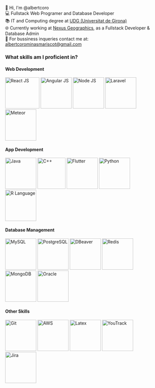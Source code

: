 👋 Hi, I'm @albertcoro <br>
💻 Fullstack Web Programer and Database Developer <br>
📚 IT and Computing degree at <a href="https://www.udg.edu/ca/">UDG (Universitat de Girona)</a> <br>
🌐 Currently working at <a href = "https://www.linkedin.com/company/nexus-geographics">Nexus Geographics</a>, as a Fullstack Developer & Database Admin <br>
📧 For bussiness inqueries contact me at: albertcorominasmariscot@gmail.com <br>

<h3>What skills am I proficient in?</h3>

<h4>Web Development</h4>
<div display="inline">
 <img src="https://upload.wikimedia.org/wikipedia/commons/thumb/a/a7/React-icon.svg/2300px-React-icon.svg.png" height=100px width=110px alt="React JS" title="React JS">
 <img src="https://brandslogos.com/wp-content/uploads/images/large/angular-icon-logo.png" height=100px width=100px alt="Angular JS" title="Angular JS">
 <img src="https://pluspng.com/img-png/nodejs-png-nodejs-icon-png-50-px-1600.png" height=100px width=100px alt="Node JS" title="Node JS">
 <img src="https://upload.wikimedia.org/wikipedia/commons/thumb/9/9a/Laravel.svg/1200px-Laravel.svg.png" height=100px width=100px alt="Laravel" title="Laravel">
 <img src="https://user-images.githubusercontent.com/38464645/218835681-86cbacb4-59af-465f-8bfe-ea0a4849eda1.png" height=100px width=100px alt="Meteor" title="Meteor">
</div>

<h4>App Development</h4>
<div display="inline">
 <img src="https://cdn-icons-png.flaticon.com/512/226/226777.png" height=100px width=100px alt="Java" title="Java">
 <img src="https://upload.wikimedia.org/wikipedia/commons/thumb/1/18/ISO_C%2B%2B_Logo.svg/1822px-ISO_C%2B%2B_Logo.svg.png" height=100px width=90px alt="C++" title="C++">
 <img src="https://iconape.com/wp-content/png_logo_vector/flutter-logo.png" height=100px width=100px alt="Flutter" title="Flutter">
 <img src="https://brandslogos.com/wp-content/uploads/images/large/python-logo.png" height=100px width=100px alt="Python" title="Python">
 <img src="https://cdn4.iconfinder.com/data/icons/logos-and-brands/512/285_R_Project_logo-512.png" height=100px width=100px alt="R Language" title="R Language">
</div>

<h4>Database Management</h4>
<div display="inline">
 <img src="https://user-images.githubusercontent.com/38464645/218829912-0b3f578d-7da5-49b8-8859-c9f886d4ca43.png" height=100px width=100px alt="MySQL" title="MySQL">
 <img src="https://user-images.githubusercontent.com/77457592/126708532-644c7a01-3bbd-4a0c-acd3-f5bcc0523854.png" height=100px width=100px alt="PostgreSQL" title="PostgreSQL">
 <img src="https://user-images.githubusercontent.com/38464645/218830152-a5b3df7d-61aa-4c49-8720-02e02726cf0f.png" height=100px width=100px alt="DBeaver" title="DBeaver">
 <img src="https://user-images.githubusercontent.com/38464645/218830232-63f4da96-6397-4e46-a6a8-ee292ebe86ad.png" height=100px width=100px alt="Redis" title="Redis">
 <img src="https://user-images.githubusercontent.com/38464645/218830528-4c62f485-f7b2-42da-a180-cfd4d6ea356c.png" height=100px width=100px alt="MongoDB" title="MongoDB">
 <img src="https://1.bp.blogspot.com/-olEGUVAbDOg/YS_VDSoSMFI/AAAAAAAAL5k/avUIQTjd2dkflGsbVp8wxIueT8HhMklIgCLcBGAsYHQ/s0/oracle-db.png" height=100px width=100px alt="Oracle" title="Oracle">
</div>

<h4>Other Skills</h4>
<div display="inline">
 <img src="https://user-images.githubusercontent.com/38464645/218831913-042a0777-7722-4875-8360-ee4d6ab32614.png" height=100px width=100px alt="Git" title="Git">
 <img src="https://user-images.githubusercontent.com/38464645/218832199-feff3760-b9ae-4ec6-aab4-4719aebc7648.png" height=100px width=100px alt="AWS" title="AWS">
 <img src="https://github.com/albertcoro/albertcoro/assets/38464645/6dfa1b7b-9635-428b-acdb-2f253ff458cc.png" height=100px width=100px alt="Latex" title="Latex">
 <img src="https://user-images.githubusercontent.com/38464645/218832391-8ea2e34f-50a5-45d2-83a5-5955663600b4.png" height=100px width=100px alt="YouTrack" title="YouTrack">
 <img src="https://user-images.githubusercontent.com/38464645/218832493-ab5e9c19-4019-4beb-843a-a83601aed440.png" height=100px width=100px alt="Jira" title="Jira">
</div>
